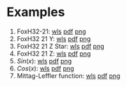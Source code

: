 # Examples
1. FoxH32-21: [wls](FoxH32-21-Z.wls) [pdf](FoxH32-21-Z_output.pdf) [png](FoxH32-21-Z_output.png)
2. FoxH32 21 Y: [wls](FoxH32-21-Y.wls) [pdf](FoxH32-21-Y_output.pdf) [png](FoxH32-21-Y_output.png)
3. FoxH32 21 Z Star: [wls](FoxH32-21-Z-Star.wls) [pdf](FoxH32-21-Z-Star_output.pdf) [png](FoxH32-21-Z-Star_output.png)
4. FoxH32 21 Z: [wls](FoxH32-21-Z.wls) [pdf](FoxH32-21-Z_output.pdf) [png](FoxH32-21-Z_output.png)
5. $Sin(x)$: [wls](FoxH-Sin.wls) [pdf](FoxH-Sin_output.pdf) [png](FoxH-Sin_output.png)
6. $Cos(x)$: [wls](FoxH-Cos.wls) [pdf](FoxH-Cos_output.pdf) [png](FoxH-Cos_output.png)
7. Mittag-Leffler function: [wls](FoxH-Mittag-Leffler.wls) [pdf](FoxH-Mittag-Leffler_output.pdf) [png](FoxH-Mittag-Leffler_output.png)
